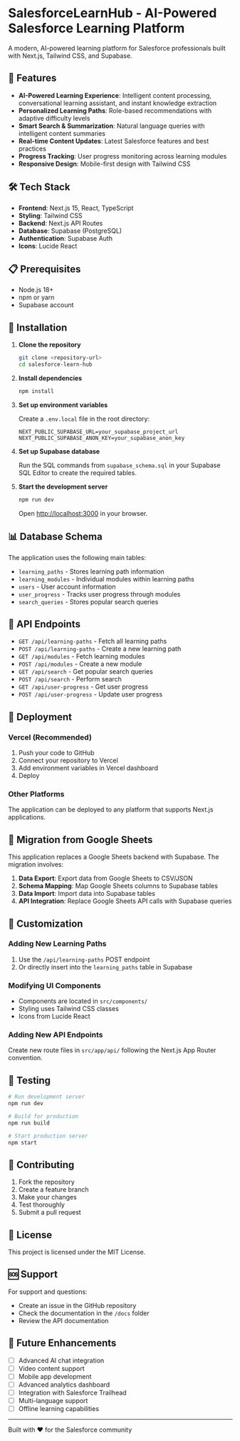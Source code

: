 # SalesforceLearnHub - AI-Powered Salesforce Learning Platform

A modern, AI-powered learning platform for Salesforce professionals built with Next.js, Tailwind CSS, and Supabase.

## 🚀 Features

- **AI-Powered Learning Experience**: Intelligent content processing, conversational learning assistant, and instant knowledge extraction
- **Personalized Learning Paths**: Role-based recommendations with adaptive difficulty levels
- **Smart Search & Summarization**: Natural language queries with intelligent content summaries
- **Real-time Content Updates**: Latest Salesforce features and best practices
- **Progress Tracking**: User progress monitoring across learning modules
- **Responsive Design**: Mobile-first design with Tailwind CSS

## 🛠️ Tech Stack

- **Frontend**: Next.js 15, React, TypeScript
- **Styling**: Tailwind CSS
- **Backend**: Next.js API Routes
- **Database**: Supabase (PostgreSQL)
- **Authentication**: Supabase Auth
- **Icons**: Lucide React

## 📋 Prerequisites

- Node.js 18+ 
- npm or yarn
- Supabase account

## 🔧 Installation

1. **Clone the repository**
   ```bash
   git clone <repository-url>
   cd salesforce-learn-hub
   ```

2. **Install dependencies**
   ```bash
   npm install
   ```

3. **Set up environment variables**
   
   Create a `.env.local` file in the root directory:
   ```env
   NEXT_PUBLIC_SUPABASE_URL=your_supabase_project_url
   NEXT_PUBLIC_SUPABASE_ANON_KEY=your_supabase_anon_key
   ```

4. **Set up Supabase database**
   
   Run the SQL commands from `supabase_schema.sql` in your Supabase SQL Editor to create the required tables.

5. **Start the development server**
   ```bash
   npm run dev
   ```

   Open [http://localhost:3000](http://localhost:3000) in your browser.

## 📊 Database Schema

The application uses the following main tables:

- `learning_paths` - Stores learning path information
- `learning_modules` - Individual modules within learning paths
- `users` - User account information
- `user_progress` - Tracks user progress through modules
- `search_queries` - Stores popular search queries

## 🔌 API Endpoints

- `GET /api/learning-paths` - Fetch all learning paths
- `POST /api/learning-paths` - Create a new learning path
- `GET /api/modules` - Fetch learning modules
- `POST /api/modules` - Create a new module
- `GET /api/search` - Get popular search queries
- `POST /api/search` - Perform search
- `GET /api/user-progress` - Get user progress
- `POST /api/user-progress` - Update user progress

## 🚀 Deployment

### Vercel (Recommended)

1. Push your code to GitHub
2. Connect your repository to Vercel
3. Add environment variables in Vercel dashboard
4. Deploy

### Other Platforms

The application can be deployed to any platform that supports Next.js applications.

## 🔄 Migration from Google Sheets

This application replaces a Google Sheets backend with Supabase. The migration involves:

1. **Data Export**: Export data from Google Sheets to CSV/JSON
2. **Schema Mapping**: Map Google Sheets columns to Supabase tables
3. **Data Import**: Import data into Supabase tables
4. **API Integration**: Replace Google Sheets API calls with Supabase queries

## 🎨 Customization

### Adding New Learning Paths

1. Use the `/api/learning-paths` POST endpoint
2. Or directly insert into the `learning_paths` table in Supabase

### Modifying UI Components

- Components are located in `src/components/`
- Styling uses Tailwind CSS classes
- Icons from Lucide React

### Adding New API Endpoints

Create new route files in `src/app/api/` following the Next.js App Router convention.

## 🧪 Testing

```bash
# Run development server
npm run dev

# Build for production
npm run build

# Start production server
npm start
```

## 📝 Contributing

1. Fork the repository
2. Create a feature branch
3. Make your changes
4. Test thoroughly
5. Submit a pull request

## 📄 License

This project is licensed under the MIT License.

## 🆘 Support

For support and questions:
- Create an issue in the GitHub repository
- Check the documentation in the `/docs` folder
- Review the API documentation

## 🔮 Future Enhancements

- [ ] Advanced AI chat integration
- [ ] Video content support
- [ ] Mobile app development
- [ ] Advanced analytics dashboard
- [ ] Integration with Salesforce Trailhead
- [ ] Multi-language support
- [ ] Offline learning capabilities

---

Built with ❤️ for the Salesforce community

